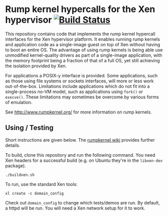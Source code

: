 Rump kernel hypercalls for the Xen hypervisor [![Build Status](https://travis-ci.org/rumpkernel/rumpuser-xen.png?branch=master)](https://travis-ci.org/rumpkernel/rumpuser-xen)
=============================================

This repository contains code that implements the rump kernel hypercall
interfaces for the Xen hypervisor platform.  It enables running rump
kernels and application code as a single-image guest on top of Xen
without having to boot an entire OS.  The advantage of using rump
kernels is being able use unmodified kernel-quality drivers as part of
a single-image application, with the memory footprint being a fraction
of that of a full OS, yet still achieving the isolation provided by Xen.

For applications a POSIX-y interface is provided.  Some applications,
such as those using file systems or sockets interfaces, will more or
less work out-of-the-box.  Limitations include applications which do
not fit into a single-process no-VM model, such as applications using
`fork()` or `execve()`.  These limitations may sometimes be overcome by
various forms of emulation.

See http://www.rumpkernel.org/ for more information on rump kernels.


Using / Testing
---------------

Short instructions are given below.  The
[rumpkernel wiki](http://wiki.rumpkernel.org/) provides further details.

To build, clone this repository and run the following command.  You
need Xen headers for a successful build (e.g. on Ubuntu they're in
the `libxen-dev` package).

	./buildxen.sh

To run, use the standard Xen tools:

	xl create -c domain_config

Check out `domain_config` to change which tests/demos are run.
By default, a httpd will be run.  You will need a Xen network
setup for it to work.
